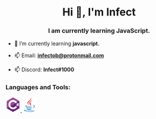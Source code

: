 <h1 align="center">Hi 👋, I'm Infect</h1>
<h3 align="center">I am currently learning JavaScript.</h3>

- 🔭 I’m currently learning **javascript.**

- 📫 Email: **infectob@protonmail.com**
- 📫 Discord: **Infect#1000**


<h3 align="left">Languages and Tools:</h3>
<p align="left"> <a href="https://www.w3schools.com/cs/" target="_blank"> <img src="https://raw.githubusercontent.com/devicons/devicon/master/icons/csharp/csharp-original.svg" alt="csharp" width="40" height="40"/> </a> <a href="https://www.java.com" target="_blank"> <img src="https://raw.githubusercontent.com/devicons/devicon/master/icons/java/java-original.svg" alt="java" width="40" height="40"/> </a> </p>
